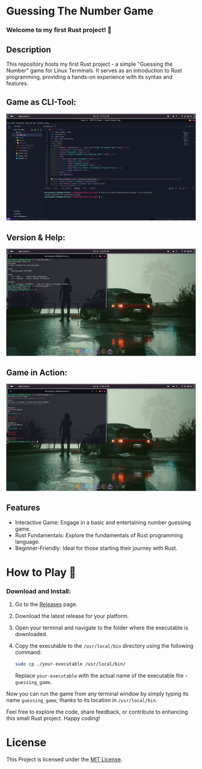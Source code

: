 # Guessing The Number Game 

### Welcome to my first Rust project! 🦀

## Description
This repository hosts my first Rust project - a simple "Guessing the Number" game for Linux Terminals. It serves as an introduction to Rust programming, providing a hands-on experience with its syntax and features.

## Game as CLI-Tool:
![code](img/cli.png)

## Version & Help:
![Version & Help](img/version.png)

## Game in Action:
![Game in Action](img/exe_game.png)
## Features
- Interactive Game: Engage in a basic and entertaining number guessing game.
- Rust Fundamentals: Explore the fundamentals of Rust programming language.
- Beginner-Friendly: Ideal for those starting their journey with Rust.

# How to Play 🚀

### Download and Install:

1. Go to the [Releases](https://github.com/your-username/your-repo/releases) page.
2. Download the latest release for your platform.
3. Open your terminal and navigate to the folder where the executable is downloaded.
4. Copy the executable to the `/usr/local/bin` directory using the following command:

    ```bash
    sudo cp ./your-executable /usr/local/bin/
    ```

    Replace `your-executable` with the actual name of the executable file - `guessing_game`.

Now you can run the game from any terminal window by simply typing its name `guessing_game`, thanks to its location in `/usr/local/bin`.


Feel free to explore the code, share feedback, or contribute to enhancing this small Rust project. Happy coding!

# License

This Project is licensed under the [MIT License](LICENSE).
